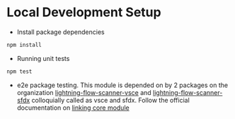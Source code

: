 # Local Development Setup

- Install package dependencies

```bash
npm install
```

- Running unit tests

```bash
npm test
```

- e2e package testing. This module is depended on by 2 packages on the organization [lightning-flow-scanner-vsce](https://github.com/Lightning-Flow-Scanner/lightning-flow-scanner-vsce) and [lightning-flow-scanner-sfdx](https://github.com/Lightning-Flow-Scanner/lightning-flow-scanner-sfdx) colloquially called as vsce and sfdx. Follow the official documentation on [linking core module](docs/linkingcore.md)
